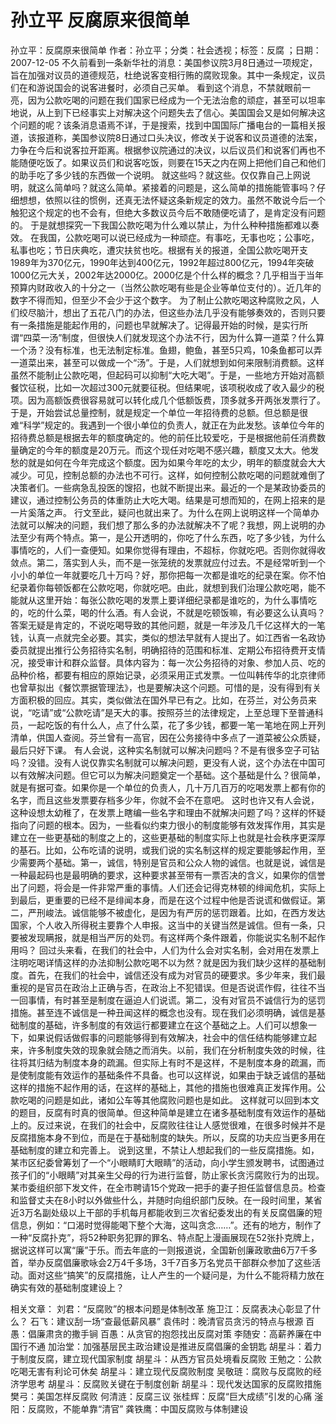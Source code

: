 # 孙立平  反腐原来很简单

孙立平：反腐原来很简单
作者：孙立平；分类：社会透视；标签：反腐 ；日期：2007-12-05
不久前看到一条新华社的消息：美国参议院3月8日通过一项规定，旨在加强对议员的道德规范，杜绝说客变相行贿的腐败现象。其中一条规定，议员们在和游说国会的说客进餐时，必须自己买单。
看到这个消息，不禁就眼前一亮，因为公款吃喝的问题在我们国家已经成为一个无法治愈的顽症，甚至可以坦率地说，从上到下已经事实上对解决这个问题失去了信心。美国国会又是如何解决这个问题的呢？该条消息语焉不详，于是搜索，找到中国国际广播电台的一篇相关报道，该报道称，美国参议院8日通过口头决议，修改关于说客和议员道德的法案，力争在今后和说客拉开距离。根据参议院通过的决议，以后议员们和说客们再也不能随便吃饭了。如果议员们和说客吃饭，则要在15天之内在网上把他们自己和他们的助手吃了多少钱的东西做一个说明。
就这些吗？就这些。仅仅靠自己上网说明，就这么简单吗？就这么简单。紧接着的问题是，这么简单的措施能管事吗？仔细想想，依照以往的惯例，还真无法怀疑这条新规定的效力。虽然不敢说今后一个触犯这个规定的也不会有，但绝大多数议员今后不敢随便吃请了，是肯定没有问题的。
于是就想探究一下我国公款吃喝为什么难以禁止，为什么种种措施都难以奏效。
在我国，公款吃喝可以说已经成为一种顽症。有事吃，无事也吃；公事吃，私事也吃；节日庆典吃，遭灾扶贫也吃。根据有关的报道，全国公款吃喝开支1989年为370亿元，1990年达到400亿元，1992年超过800亿元，1994年突破1000亿元大关，2002年达2000亿。2000亿是个什么样的概念？几乎相当于当年预算内财政收入的十分之一（当然公款吃喝有些是企业等单位支付的）。近几年的数字不得而知，但至少不会少于这个数字。
为了制止公款吃喝这种腐败之风，人们绞尽脑汁，想出了五花八门的办法，但这些办法几乎没有能够奏效的，否则只要有一条措施是能起作用的，问题也早就解决了。记得最开始的时候，是实行所谓“四菜一汤”制度，但很快人们就发现这个办法不行，因为什么算一道菜？什么算一个汤？没有标准，也无法制定标准。鱼翅，鲍鱼，甚至5只鸡，10条鱼都可以弄一道菜出来，甚至可以做成一个“汤”。于是，人们就想到如何来限制消费额。这样虽然不能制止公款吃喝，但起码可以抑制“大吃大喝”。于是，一些地方开始对高额餐饮征税，比如一次超过300元就要征税。但结果呢，该项税收成了收入最少的税项。因为高额饭费很容易就可以转化成几个低额饭费，顶多就多开两张发票行了。于是，开始尝试总量控制，就是规定一个单位一年招待费的总额。但总额是很难“科学”规定的。我遇到一个很小单位的负责人，就正在为此发愁。该单位今年的招待费总额是根据去年的额度确定的。他的前任比较爱吃，于是根据他前任消费数量确定的今年的额度是20万元。而这个现任对吃喝不感兴趣，额度又太大。他发愁的就是如何在今年完成这个额度。因为如果今年吃的太少，明年的额度就会大大减少。可见，控制总额的办法也不可行。这样，如何控制公款吃喝的问题就难倒了决策者们。一些病急乱投医的馊招，也就不断提出来。最近的一个是某政协委员的建议，通过控制公务员的体重防止大吃大喝。结果是可想而知的，在网上招来的是一片奚落之声。
行文至此，疑问也就出来了。为什么在网上说明这样一个简单办法就可以解决的问题，我们想了那么多的办法就解决不了呢？我想，网上说明的办法至少有两个特点。第一，是公开透明的，你吃了什么东西，吃了多少钱，为什么事情吃的，人们一查便知。如果你觉得有理由，不超标，你就吃吧。否则你就得收敛点。第二，落实到人头，而不是一张笼统的发票就应付过去。不是经常听到一个小小的单位一年就要吃几十万吗？好，那你把每一次都是谁吃的纪录在案。你不怕纪录着你每顿饭都在公款吃喝，你就吃吧。由此，就想到我们治理公款吃喝，能不能就从这里开始：每张公款吃喝的发票上要详细纪录都是谁吃的，为什么事情吃的，吃的什么菜，喝的什么酒。有人会说，不就是吃顿饭嘛，有必要这么认真吗？答案无疑是肯定的，不说吃喝导致的其他问题，就是一年涉及几千亿这样大的一笔钱，认真一点就完全必要。其实，类似的想法早就有人提出了。如江西省一名政协委员就提出推行公务招待实名制，明确招待的范围和标准、定期公布招待费开支情况，接受审计和群众监督。具体内容为：每一次公务招待的对象、参加人员、吃的品种价格，都要有相应的原始记录，必须采用正式发票。一位叫韩传华的北京律师也曾草拟出《餐饮票据管理法》，也是要解决这个问题。可惜的是，没有得到有关方面积极的回应。其实，类似做法在国外早已有之。比如，在芬兰，对公务员来说，“吃请”或“公款吃请”是天大的事。按照芬兰的法律规定，上至总理下至普通科员，一起吃饭的有什么人，点了什么菜，花了多少钱，都要一笔一笔地在网上开列清单，供国人查阅。芬兰曾有一高官，因在公务接待中多点了一道菜被公众质疑，最后只好下课。
有人会说，这种实名制就可以解决问题吗？不是有很多空子可钻吗？没错。没有人说仅靠实名制就可以解决问题，更没有人说，这个办法在中国可以有效解决问题。但它可以为解决问题奠定一个基础。这个基础是什么？很简单，就是有据可查。如果你是一个单位的负责人，几十万几百万的吃喝发票上都有你的名字，而且这些发票要存档多少年，你就不会不在意吧。
这时也许又有人会说，这种设想太幼稚了，在发票上瞎编一些名字和理由不就解决问题了吗？这样的怀疑指向了问题的根本。因为，一些看似约束力很小的制度能够有效发挥作用，其实是建立在一些更基础的制度之上的，这些更基础的制度实际上也就是社会秩序更深厚的基石。比如，公布吃请的说明，或我们说的实名制这样的规定要能够起作用，至少需要两个基础。第一，诚信，特别是官员和公众人物的诚信。也就是说，诚信是一种最起码也是最明确的要求，这种要求甚至带有一票否决的含义，如果你的信誉出了问题，将会是一件非常严重的事情。人们还会记得克林顿的绯闻危机，实际上到最后，更重要的已经不是绯闻本身，而是在这个过程中他是否说谎和做假证。第二，严刑峻法。诚信能够不被虚化，是因为有严厉的惩罚跟着。比如，在西方发达国家，个人收入所得税主要靠个人申报。这当中的关键当然是诚信。但有一条，只要被发现瞒报，就是相当严厉的处罚。有这样两个条件跟着，你能说实名制不起作用吗？
回过头来看，在我们的社会中，人们为什么会对实名制，会对用在发票上注明吃喝详情这样的办法抑制公款吃喝不以为然？就是因为我们缺少这样的基础制度。首先，在我们的社会中，诚信还没有成为对官员的硬要求。多少年来，我们最重视的是官员在政治上正确与否，在政治上不犯错误。但是否说谎作假，往往不当一回事情，有时甚至是制度在逼迫人们说谎。第二，没有对官员不诚信行为的惩罚措施。甚至连不诚信是一种丑闻这样的概念也没有。现在我们必须明确，诚信是基础制度的基础，许多制度的有效运行都要建立在这个基础之上。人们可以想象一下，如果说假话做假事的问题能够得到有效解决，社会中的信任结构能够建立起来，许多制度失效的现象就会随之而消失。以前，我们在分析制度失效的时候，往往将其归结为制度本身的疏漏。但实际上有时不是这样，不是制度本身的疏漏，而是使制度能有效运作的基础条件不具备。也可以这样说，如果由于缺乏诚信的基础这样的措施不起作用的话，在这样的基础上，其他的措施也很难真正发挥作用。公款吃喝的问题是如此，诸如公车等其他腐败问题也是如此。
这样就可以回到本文的题目，反腐有时真的很简单。但这种简单是建立在诸多基础制度有效运作的基础上的。反过来说，在我们的社会中，反腐败往往让人感觉很难，在很多时候并不是反腐措施本身不到位，而是在于基础制度的缺失。所以，反腐的功夫应当更多用在基础制度的建立和完善上。
说到这里，不禁让人想起我们的一些反腐措施。如，某市区纪委曾筹划了一个“小眼睛盯大眼睛”的活动，向小学生颁发聘书，试图通过孩子们的“小眼睛”对其亲生父母的行为进行监督，防止家长贪污腐败行为的出现。某市委组织部下发文件，在全市聘请15个党政一把手的妻子担任监督信息员。检查和监督丈夫在8小时以外做些什么，并随时向组织部门反映。在一段时间里，某省近3万名副处级以上干部的手机每月都能收到三次省纪委发出的有关反腐倡廉的短信息，例如：“口渴时觉得能喝下整个大海，这叫贪念……”。还有的地方，制作了一种“反腐扑克”，将52种职务犯罪的罪名、特点配上漫画展现在52张扑克牌上，据说这样可以寓“廉”于乐。而去年底的一则报道说，全国新创廉政歌曲6万7千多首，举办反腐倡廉歌咏会2万4千多场，3千7百多万名党员干部群众参加了这些活动。面对这些“搞笑”的反腐措施，让人产生的一个疑问是，为什么不能将精力放在确实有效的基础制度建设上？

相关文章：
刘君：“反腐败”的根本问题是体制改革
施卫江：反腐表决心彰显了什么？
石飞：建议刮一场“查最低薪风暴”
袁伟时：晚清官员贪污的特点与根源
百愚：倡廉肃贪的撒手锏
百愚：从贪官的抱怨找出反腐对策
李随安：高薪养廉在中国行不通
加治堂：加强基层民主政治建设是推进反腐倡廉的金钥匙
胡星斗：着力于制度反腐，建立现代国家制度
胡星斗：从西方官员处境看反腐败
王勉之：公款吃喝无害有利论可休矣
胡星斗：建立现代反腐败制度
吴敬琏：腐败与反腐败的经济学思考
胡星斗：反腐败关键在于制度创新
胡星斗：现代发达国家的反腐败措施
樊弓：美国怎样反腐败
何清涟：反腐三议
张桂辉：反腐“巨大成绩”引发的心痛
滏阳：反腐败，不能单靠“清官”
龚铁鹰：中国反腐败与体制建设